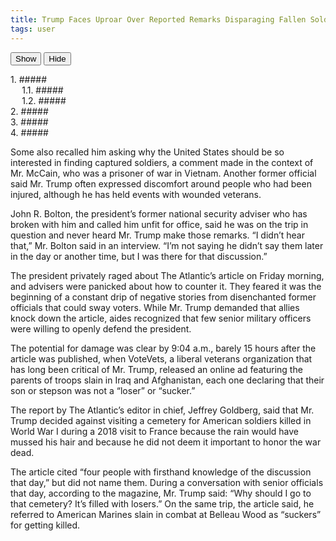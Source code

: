 ```yaml
---
title: Trump Faces Uproar Over Reported Remarks Disparaging Fallen Soldiers
tags: user
---
```


<link rel="stylesheet" href="/assets/css/toc.css">
<script src="/assets/js/toc.js"/></script>
<div id="toc_container">
<div class="toc_title">
<a onclick="toggle_visibility('toc');" style="background-image: none;"><button class="Show p-toc">Show</button>
<button class="Hide p-toc">Hide</button></a> <div id="toc">
<ul class="toc_list">
<li><a class="p-toc" href="#First_Point_Header" style="background-image: none;">1. ##### </a><ul>
<li><a class="p-toc" href="#First_Sub_Point_a" style="background-image: none;">1.1. ##### </a></li>
<li><a class="p-toc" href="#First_Sub_Point_b" style="background-image: none;">1.2. ##### </a></li>
</ul> </li>
<li><a class="p-toc" href="#Second_Point_Header" style="background-image: none;">2. ##### </a></li>
<li><a class="p-toc" href="#Third_Point_Header" style="background-image: none;">3. ##### </a></li>
<li><a class="p-toc" href="#Fourth_Point_Header" style="background-image: none;">4. ##### </a></li>
</ul>
</div>
</div>
</div>

Some also recalled him asking why the United States should be so interested in finding captured soldiers, a comment made in the context of Mr. McCain, who was a prisoner of war in Vietnam. Another former official said Mr. Trump often expressed discomfort around people who had been injured, although he has held events with wounded veterans.

John R. Bolton, the president’s former national security adviser who has broken with him and called him unfit for office, said he was on the trip in question and never heard Mr. Trump make those remarks. “I didn’t hear that,” Mr. Bolton said in an interview. “I’m not saying he didn’t say them later in the day or another time, but I was there for that discussion.”

The president privately raged about The Atlantic’s article on Friday morning, and advisers were panicked about how to counter it. They feared it was the beginning of a constant drip of negative stories from disenchanted former officials that could sway voters. While Mr. Trump demanded that allies knock down the article, aides recognized that few senior military officers were willing to openly defend the president.

The potential for damage was clear by 9:04 a.m., barely 15 hours after the article was published, when VoteVets, a liberal veterans organization that has long been critical of Mr. Trump, released an online ad featuring the parents of troops slain in Iraq and Afghanistan, each one declaring that their son or stepson was not a “loser” or “sucker.”

The report by The Atlantic’s editor in chief, Jeffrey Goldberg, said that Mr. Trump decided against visiting a cemetery for American soldiers killed in World War I during a 2018 visit to France because the rain would have mussed his hair and because he did not deem it important to honor the war dead.

The article cited “four people with firsthand knowledge of the discussion that day,” but did not name them. During a conversation with senior officials that day, according to the magazine, Mr. Trump said: “Why should I go to that cemetery? It’s filled with losers.” On the same trip, the article said, he referred to American Marines slain in combat at Belleau Wood as “suckers” for getting killed.
